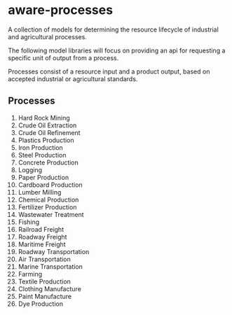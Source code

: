 # aware-processes
A collection of models for determining the resource lifecycle of industrial and agricultural processes.

The following model libraries will focus on providing an api for requesting a specific unit of output from a process. 

Processes consist of a resource input and a product output, based on accepted industrial or agricultural standards.

## Processes
1. Hard Rock Mining
2. Crude Oil Extraction
3. Crude Oil Refinement
4. Plastics Production
5. Iron Production
6. Steel Production
7. Concrete Production
8. Logging
9. Paper Production
10. Cardboard Production
11. Lumber Milling
8. Chemical Production
8. Fertilizer Production
9. Wastewater Treatment
10. Fishing
11. Railroad Freight
12. Roadway Freight
13. Maritime Freight
14. Roadway Transportation
15. Air Transportation
16. Marine Transportation
14. Farming
15. Textile Production
16. Clothing Manufacture
17. Paint Manufacture
18. Dye Production
